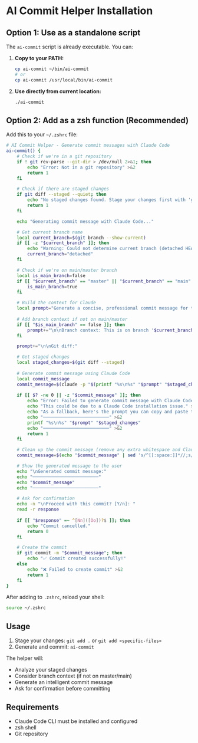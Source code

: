 # AI Commit Helper Installation

## Option 1: Use as a standalone script
The `ai-commit` script is already executable. You can:

1. **Copy to your PATH:**
   ```bash
   cp ai-commit ~/bin/ai-commit
   # or
   cp ai-commit /usr/local/bin/ai-commit
   ```

2. **Use directly from current location:**
   ```bash
   ./ai-commit
   ```

## Option 2: Add as a zsh function (Recommended)
Add this to your `~/.zshrc` file:

```bash
# AI Commit Helper - Generate commit messages with Claude Code
ai-commit() {
    # Check if we're in a git repository
    if ! git rev-parse --git-dir > /dev/null 2>&1; then
        echo "Error: Not in a git repository" >&2
        return 1
    fi

    # Check if there are staged changes
    if git diff --staged --quiet; then
        echo "No staged changes found. Stage your changes first with 'git add'." >&2
        return 1
    fi

    echo "Generating commit message with Claude Code..."

    # Get current branch name
    local current_branch=$(git branch --show-current)
    if [[ -z "$current_branch" ]]; then
        echo "Warning: Could not determine current branch (detached HEAD?)" >&2
        current_branch="detached"
    fi

    # Check if we're on main/master branch
    local is_main_branch=false
    if [[ "$current_branch" == "master" || "$current_branch" == "main" ]]; then
        is_main_branch=true
    fi

    # Build the context for Claude
    local prompt="Generate a concise, professional commit message for the following git diff. Focus on the intent and impact of the changes. Return only the commit message, no additional text."
    
    # Add branch context if not on main/master
    if [[ "$is_main_branch" == false ]]; then
        prompt+="\n\nBranch context: This is on branch '$current_branch'"
    fi

    prompt+="\n\nGit diff:"

    # Get staged changes
    local staged_changes=$(git diff --staged)
    
    # Generate commit message using Claude Code
    local commit_message
    commit_message=$(claude -p "$(printf "%s\n%s" "$prompt" "$staged_changes")" --output-format text 2>/dev/null)
    
    if [[ $? -ne 0 || -z "$commit_message" ]]; then
        echo "Error: Failed to generate commit message with Claude Code" >&2
        echo "This could be due to a Claude Code installation issue." >&2
        echo "As a fallback, here's the prompt you can copy and paste to Claude Code:" >&2
        echo "─────────────────────────" >&2
        printf "%s\n%s" "$prompt" "$staged_changes"
        echo "─────────────────────────" >&2
        return 1
    fi

    # Clean up the commit message (remove any extra whitespace and Claude attribution)
    commit_message=$(echo "$commit_message" | sed 's/^[[:space:]]*//;s/[[:space:]]*$//' | sed '/🤖 Generated with \[Claude Code\]/,$d')

    # Show the generated message to the user
    echo "\nGenerated commit message:"
    echo "─────────────────────────"
    echo "$commit_message"
    echo "─────────────────────────"

    # Ask for confirmation
    echo -n "\nProceed with this commit? [Y/n]: "
    read -r response
    
    if [[ "$response" =~ ^[Nn]([Oo])?$ ]]; then
        echo "Commit cancelled."
        return 0
    fi

    # Create the commit
    if git commit -m "$commit_message"; then
        echo "✅ Commit created successfully!"
    else
        echo "❌ Failed to create commit" >&2
        return 1
    fi
}
```

After adding to `.zshrc`, reload your shell:
```bash
source ~/.zshrc
```

## Usage
1. Stage your changes: `git add .` or `git add <specific-files>`
2. Generate and commit: `ai-commit`

The helper will:
- Analyze your staged changes
- Consider branch context (if not on master/main)
- Generate an intelligent commit message
- Ask for confirmation before committing

## Requirements
- Claude Code CLI must be installed and configured
- zsh shell
- Git repository